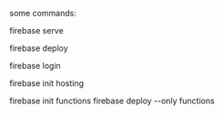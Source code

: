 

some commands:

firebase serve

firebase deploy

firebase login

firebase init hosting

firebase init functions
firebase deploy --only functions